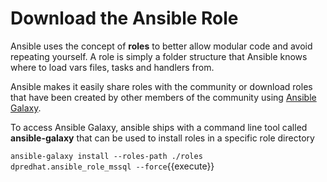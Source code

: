 # Download the Ansible Role

Ansible uses the concept of **roles** to better allow modular code and avoid repeating yourself. A role is simply a folder structure that Ansible knows where to load vars files, tasks and handlers from. 

Ansible makes it easily share roles with the community or download roles that have been created by other members of the community using [Ansible Galaxy](https://galaxy.ansible.com/). 

To access Ansible Galaxy, ansible ships with a command line tool called **ansible-galaxy** that can be used to install roles in a specific role directory

`ansible-galaxy install --roles-path ./roles dpredhat.ansible_role_mssql --force`{{execute}}


